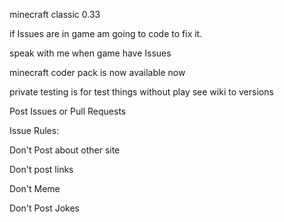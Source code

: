 minecraft classic 0.33

if Issues are in game am going to code to fix it.

speak with me when game have Issues

minecraft coder pack is now available now

private testing is for test things without play see wiki to versions

Post Issues or Pull Requests

Issue Rules:

Don't Post about other site

Don't post links

Don't Meme

Don't Post Jokes
